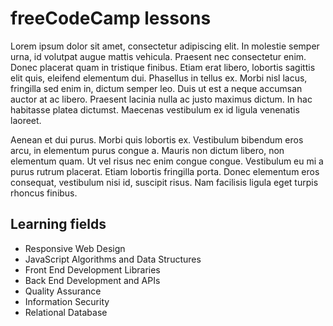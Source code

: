 # freeCodeCamp lessons

Lorem ipsum dolor sit amet, consectetur adipiscing elit. In molestie semper urna, id volutpat augue mattis vehicula. Praesent nec consectetur enim. Donec placerat quam in tristique finibus. Etiam erat libero, lobortis sagittis elit quis, eleifend elementum dui. Phasellus in tellus ex. Morbi nisl lacus, fringilla sed enim in, dictum semper leo. Duis ut est a neque accumsan auctor at ac libero. Praesent lacinia nulla ac justo maximus dictum. In hac habitasse platea dictumst. Maecenas vestibulum ex id ligula venenatis laoreet.

Aenean et dui purus. Morbi quis lobortis ex. Vestibulum bibendum eros arcu, in elementum purus congue a. Mauris non dictum libero, non elementum quam. Ut vel risus nec enim congue congue. Vestibulum eu mi a purus rutrum placerat. Etiam lobortis fringilla porta. Donec elementum eros consequat, vestibulum nisi id, suscipit risus. Nam facilisis ligula eget turpis rhoncus finibus.

## Learning fields

 - Responsive Web Design
 - JavaScript Algorithms and Data Structures
 - Front End Development Libraries
 - Back End Development and APIs
 - Quality Assurance
 - Information Security
 - Relational Database
